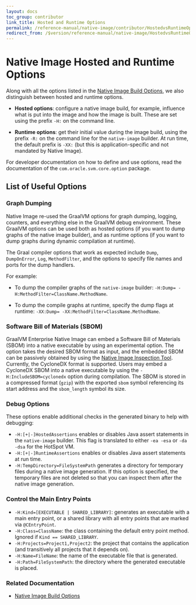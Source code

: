 ```yaml
---
layout: docs
toc_group: contributor
link_title: Hosted and Runtime Options
permalink: /reference-manual/native-image/contributor/HostedvsRuntimeOptions/
redirect_from: /$version/reference-manual/native-image/HostedvsRuntimeOptions/
---
```


# Native Image Hosted and Runtime Options

Along with all the options listed in the [Native Image Build Options](BuildOptions.md), we also distinguish between hosted and runtime options.

* **Hosted options**: configure a native image build, for example, influence what is put into the image and how the image is built. These are set using the prefix `-H:` on the command line.

* **Runtime options**: get their initial value during the image build, using the prefix `-R:` on the command line for the `native-image` builder. At run time, the default prefix is `-XX:` (but this is application-specific and not mandated by Native Image).

For developer documentation on how to define and use options, read the documentation of the `com.oracle.svm.core.option` package.

## List of Useful Options

### Graph Dumping
Native Image re-used the GraalVM options for graph dumping, logging, counters, and everything else in the GraalVM debug environment.
These GraalVM options can be used both as hosted options (if you want to dump graphs of the native image builder), and as runtime options (if you want to dump graphs during dynamic compilation at runtime).

The Graal compiler options that work as expected include `Dump`, `DumpOnError`, `Log`, `MethodFilter`, and the options to specify file names and ports for the dump handlers.

For example:
* To dump the compiler graphs of the `native-image` builder: `-H:Dump= -H:MethodFilter=ClassName.MethodName`.

* To dump the compile graphs at runtime, specify the dump flags at runtime: `-XX:Dump= -XX:MethodFilter=ClassName.MethodName`.

### Software Bill of Materials (SBOM)

GraalVM Enterprise Native Image can embed a Software Bill of Materials (SBOM) into a native executable by using an experimental option.
The option takes the desired SBOM format as input, and the embedded SBOM can be passively obtained by using the [Native Image Inspection Tool](InspectTool.md).
Currently, the CycloneDX format is supported. Users may embed a CycloneDX SBOM into a native executable by using the `-H:IncludeSBOM=cyclonedx` option during compilation.
The SBOM is stored in a compressed format (`gzip`) with the exported `sbom` symbol referencing its start address and the `sbom_length` symbol its size.

### Debug Options

These options enable additional checks in the generated binary to help with debugging:

* `-H:[+|-]HostedAssertions`
  enables or disables Java assert statements in the `native-image` builder.
This flag is translated to either `-ea -esa` or `-da -dsa` for the HotSpot VM.
* `-H:[+|-]RuntimeAssertions`
  enables or disables Java assert statements at run time.
* `-H:TempDirectory=FileSystemPath`
  generates a directory for temporary files during a native image generation.
If this option is specified, the temporary files are not deleted so that you can inspect them after the native image generation.

### Control the Main Entry Points

* `-H:Kind=[EXECUTABLE | SHARED_LIBRARY]`:
  generates an executable with a main entry point, or a shared library with all entry points that are marked via `@CEntryPoint`.
* `-H:Class=ClassName`:
  the class containing the default entry point method.
Ignored if `Kind == SHARED_LIBRARY`.
* `-H:Projects=Project1,Project2`:
  the project that contains the application (and transitively all projects that it depends on).
* `-H:Name=FileName`:
  the name of the executable file that is generated.
* `-H:Path=FileSystemPath`:
  the directory where the generated executable is placed.

### Related Documentation

* [Native Image Build Options](BuildOptions.md)